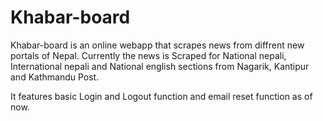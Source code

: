 # Khabar-board

Khabar-board is an online webapp that scrapes news from diffrent new portals of Nepal. Currently the news is Scraped for National nepali, 
International nepali and National english sections from Nagarik, Kantipur and Kathmandu Post.

It features basic Login and Logout function and email reset function as of now.
